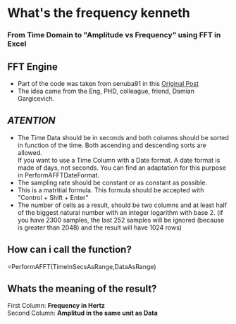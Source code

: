 # What's the frequency kenneth  
### From Time Domain to "Amplitude vs Frequency" using FFT in Excel 
  
## **FFT Engine**

* Part of the code was taken from senuba91 in this [Original Post](https://stackoverflow.com/users/5748328/senuba91)
* The idea came from the Eng, PHD, colleague, friend, Damian Gargicevich.
  
## *ATENTION*  
  
- The Time Data should be in seconds and both columns should be sorted in function of the time. Both ascending and descending sorts are allowed.  
  If you want to use a Time Column with a Date format. A date format is made of days, not seconds. You can find an adaptation for this purpose in PerformAFFTDateFormat.
- The sampling rate should be constant or as constant as possible.  
- This is a matritial formula. This formula should be accepted with "Control + Shift + Enter"
- The number of cells as a result, should be two columns and at least half of the biggest natural number with an integer logarithm with base 2. (if you have 2300 samples, the last 252 samples will be ignored (because is greater than 2048) and the result will have 1024 rows)

## **How can i call the function?**  

=PerformAFFT(TimeInSecsAsRange,DataAsRange)

## **Whats the meaning of the result?**  

First Column: **Frequency in Hertz**  
Second Column: **Amplitud in the same unit as Data**
